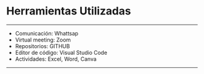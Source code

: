 # Herramientas Utilizadas
---
- Comunicación: Whattsap
- Virtual meeting: Zoom
- Repositorios: GITHUB
- Editor de código: Visual Studio Code
- Actividades: Excel, Word, Canva
- ---
